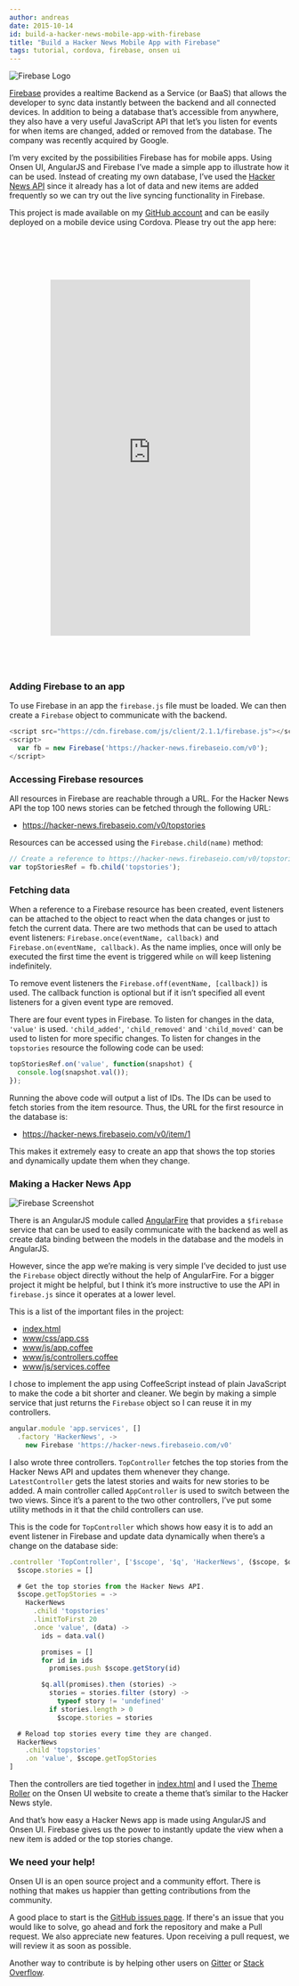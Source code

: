 ```yaml
---
author: andreas
date: 2015-10-14
id: build-a-hacker-news-mobile-app-with-firebase
title: "Build a Hacker News Mobile App with Firebase"
tags: tutorial, cordova, firebase, onsen ui
---
```


![Firebase Logo](/blog/content/images/2015/Oct/firebase_logo.png)

[Firebase](https://www.firebase.com/) provides a realtime Backend as a Service (or BaaS) that allows the developer to sync data instantly between the backend and all connected devices. In addition to being a database that’s accessible from anywhere, they also have a very useful JavaScript API that let’s you listen for events for when items are changed, added or removed from the database. The company was recently acquired by Google.

I’m very excited by the possibilities Firebase has for mobile apps. Using Onsen UI, AngularJS and Firebase I’ve made a simple app to illustrate how it can be used. Instead of creating my own database, I’ve used the [Hacker News API](https://github.com/HackerNews/API) since it already has a lot of data and new items are added frequently so we can try out the live syncing functionality in Firebase.

<!-- more -->

This project is made available on my [GitHub account](https://github.com/argelius/onsen-firebase-sample) and can be easily deployed on a mobile device using Cordova.
Please try out the app here:

<iframe style="background-image: url('/blog/content/images/2015/Feb/nexus5-1.png'); max-width: initial; padding: 65px 9px 58px 11px;  display:block; margin:auto;margin-top:30px; border:none;" src="https://argelius.github.io/onsen-firebase-sample/www/index.html" width="359" height="640" scrolling="no" class="lazy-hidden"></iframe>

### Adding Firebase to an app

To use Firebase in an app the `firebase.js` file must be loaded. We can then create a `Firebase` object to communicate with the backend.

```js
<script src="https://cdn.firebase.com/js/client/2.1.1/firebase.js"></script>
<script>
  var fb = new Firebase('https://hacker-news.firebaseio.com/v0');
</script>
```

### Accessing Firebase resources

All resources in Firebase are reachable through a URL. For the Hacker News API the top 100 news stories can be fetched through the following URL:

* https://hacker-news.firebaseio.com/v0/topstories

Resources can be accessed using the `Firebase.child(name)` method:

```js
// Create a reference to https://hacker-news.firebaseio.com/v0/topstories
var topStoriesRef = fb.child('topstories');
```

### Fetching data

When a reference to a Firebase resource has been created, event listeners can be attached to the object to react when the data changes or just to fetch the current data. There are two methods that can be used to attach event listeners: `Firebase.once(eventName, callback)` and `Firebase.on(eventName, callback)`. As the name implies, once will only be executed the first time the event is triggered while `on` will keep listening indefinitely.

To remove event listeners the `Firebase.off(eventName, [callback])` is used. The callback function is optional but if it isn’t specified all event listeners for a given event type are removed.

There are four event types in Firebase. To listen for changes in the data, `'value'` is used. `'child_added'`, `'child_removed'` and `'child_moved'` can be used to listen for more specific changes. To listen for changes in the `topstories` resource the following code can be used:

```js
topStoriesRef.on('value', function(snapshot) {
  console.log(snapshot.val());
});
```

Running the above code will output a list of IDs. The IDs can be used to fetch stories from the item resource. Thus, the URL for the first resource in the database is:

* https://hacker-news.firebaseio.com/v0/item/1

This makes it extremely easy to create an app that shows the top stories and dynamically update them when they change.

### Making a Hacker News App

![Firebase Screenshot](/blog/content/images/2015/Oct/firebase_screenshot.png)

There is an AngularJS module called [AngularFire](https://www.firebase.com/docs/web/libraries/angular/index.html) that provides a `$firebase` service that can be used to easily communicate with the backend as well as create data binding between the models in the database and the models in AngularJS.

However, since the app we’re making is very simple I’ve decided to just use the `Firebase` object directly without the help of AngularFire. For a bigger project it might be helpful, but I think it’s more instructive to use the API in `firebase.js` since it operates at a lower level.

This is a list of the important files in the project:

* [index.html](https://github.com/argelius/onsen-firebase-sample/blob/master/www/index.html)
* [www/css/app.css](https://github.com/argelius/onsen-firebase-sample/blob/master/www/css/app.css)
* [www/js/app.coffee](https://github.com/argelius/onsen-firebase-sample/blob/master/www/js/app.coffee)
* [www/js/controllers.coffee](https://github.com/argelius/onsen-firebase-sample/blob/master/www/js/controllers.coffee)
* [www/js/services.coffee](https://github.com/argelius/onsen-firebase-sample/blob/master/www/js/services.coffee)

I chose to implement the app using CoffeeScript instead of plain JavaScript to make the code a bit shorter and cleaner. We begin by making a simple service that just returns the `Firebase` object so I can reuse it in my controllers.

```js
angular.module 'app.services', []
  .factory 'HackerNews', ->
    new Firebase 'https://hacker-news.firebaseio.com/v0'
```

I also wrote three controllers. `TopController` fetches the top stories from the Hacker News API and updates them whenever they change. `LatestController` gets the latest stories and waits for new stories to be added. A main controller called `AppController` is used to switch between the two views. Since it’s a parent to the two other controllers, I’ve put some utility methods in it that the child controllers can use.

This is the code for `TopController` which shows how easy it is to add an event listener in Firebase and update data dynamically when there’s a change on the database side:

```js
.controller 'TopController', ['$scope', '$q', 'HackerNews', ($scope, $q, HackerNews) ->
  $scope.stories = []

  # Get the top stories from the Hacker News API.
  $scope.getTopStories = ->
    HackerNews
      .child 'topstories'
      .limitToFirst 20
      .once 'value', (data) ->
        ids = data.val()

        promises = []
        for id in ids
          promises.push $scope.getStory(id)

        $q.all(promises).then (stories) ->
          stories = stories.filter (story) ->
            typeof story != 'undefined'
          if stories.length > 0
            $scope.stories = stories

  # Reload top stories every time they are changed.
  HackerNews
    .child 'topstories'
    .on 'value', $scope.getTopStories
]
```

Then the controllers are tied together in [index.html](https://github.com/argelius/onsen-firebase-sample/blob/master/www/index.html) and I used the [Theme Roller](http://components.onsen.io/) on the Onsen UI website to create a theme that’s similar to the Hacker News style.

And that’s how easy a Hacker News app is made using AngularJS and Onsen UI. Firebase gives us the power to instantly update the view when a new item is added or the top stories change.

### We need your help!

Onsen UI is an open source project and a community effort. There is nothing that makes us happier than getting contributions from the community.

A good place to start is the [GitHub issues page](https://github.com/OnsenUI/OnsenUI/issues). If there's an issue that you would like to solve, go ahead and fork the repository and make a Pull request. We also appreciate new features. Upon receiving a pull request, we will review it as soon as possible.

Another way to contribute is by helping other users on [Gitter](https://gitter.im/OnsenUI/OnsenUI) or [Stack Overflow](http://stackoverflow.com/questions/tagged/onsen-ui).
